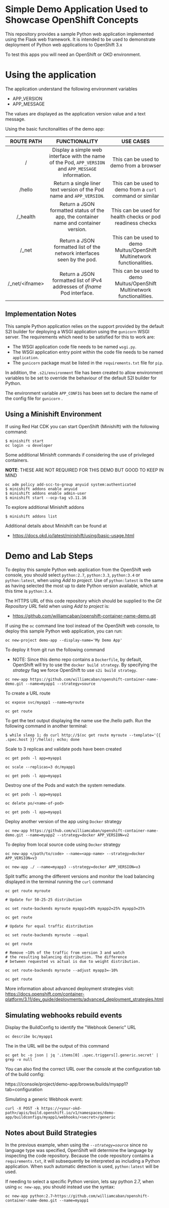 # Simple Demo Application Used to Showcase OpenShift Concepts

This repository provides a sample Python web application implemented using the Flask web framework. It is intended to be used to demonstrate deployment of Python web applications to OpenShift 3.x

To test this apps you will need an OpenShift or OKD environment.

# Using the application

The application understand the following environment variables
- APP_VERSION
- APP_MESSAGE

The values are displayed as the application version value and a text message.

Using the basic funcitonalities of the demo app:

| ROUTE PATH 	|                                     FUNCTIONALITY                                    	|                                USE CASES                                	|
|:----------:	|:------------------------------------------------------------------------------------:	|:-----------------------------------------------------------------------:	|
|   /           | Display a simple web interface with the name of the Pod, ``APP_VERSION`` and ``APP_MESSAGE`` information. | This can be used to demo from a browser |
|   /hello   	| Return a single liner text version of the Pod name and ``APP_VERSION``.                  	| This can be used to demo from a ``curl`` command or similar             	|
| /_health   	| Return a JSON formatted status of the app, the container name and container version. 	| This can be used for health checks or pod readiness checks              	|
| /_net      	| Return a JSON formatted list of the network interfaces seen by the pod.              	| This can be used to demo Multus/OpenShift Multinetwork functionalities.	|
| /_net/\<ifname>      	| Return a JSON formatted list of IPv4 addresses of *ifname* Pod interface.              	| This can be used to demo Multus/OpenShift Multinetwork functionalities.	|

## Implementation Notes

This sample Python application relies on the support provided by the default S2I builder for deploying a WSGI application using the ``gunicorn`` WSGI server. The requirements which need to be satisfied for this to work are:

* The WSGI application code file needs to be named ``wsgi.py``.
* The WSGI application entry point within the code file needs to be named ``application``.
* The ``gunicorn`` package must be listed in the ``requirements.txt`` file for ``pip``.

In addition, the ``.s2i/environment`` file has been created to allow environment variables to be set to override the behaviour of the default S2I builder for Python.

The environment variable ``APP_CONFIG`` has been set to declare the name of the config file for ``gunicorn`` .


## Using a Minishift Environment

If using Red Hat CDK you can start OpenShift (Minishift) with the following command:
```
$ minishift start
oc login -u developer
```

Some additional Minishft commands if considering the use of privileged containers.

**NOTE**: THESE ARE NOT REQUIRED FOR THIS DEMO BUT GOOD TO KEEP IN MIND
```
oc adm policy add-scc-to-group anyuid system:authenticated
$ minishift addons enable anyuid
$ minishift addons enable admin-user
$ minishift start --ocp-tag v3.11.16
```

To explore additional Minishift addons
```
$ minishift addons list
```

Additional details about Minishift can be found at
- https://docs.okd.io/latest/minishift/using/basic-usage.html

# Demo and Lab Steps

To deploy this sample Python web application from the OpenShift web console, you should select ``python:2.7``, ``python:3.3``, ``python:3.4`` or ``python:latest``, when using _Add to project_. Use of ``python:latest`` is the same as having selected the most up to date Python version available, which at this time is ``python:3.4``.

The HTTPS URL of this code repository which should be supplied to the _Git Repository URL_ field when using _Add to project_ is:

* https://github.com/williamcaban/openshift-container-name-demo.git

If using the ``oc`` command line tool instead of the OpenShift web console, to deploy this sample Python web application, you can run:

```
oc new-project demo-app --display-name='My Demo App'
```

To deploy it from git run the following command

* NOTE: Since this demo repo contains a ``Dockerfile``, by default, OpenShift will try to use the ``docker build strategy``. By specifying the *strategy* flag we force OpenShift to use ``s2i build strategy``.

```
oc new-app https://github.com/williamcaban/openshift-container-name-demo.git --name=myapp1 --strategy=source
```


To create a URL route
```
oc expose svc/myapp1 --name=myroute

oc get route
```

To get the text output displaying the name use the /hello path. Run the following command in another terminal:
```
$ while sleep 1; do curl http://$(oc get route myroute --template='{{ .spec.host }}'/hello); echo; done
```

Scale to 3 replicas and validate pods have been created
```
oc get pods -l app=myapp1

oc scale --replicas=3 dc/myapp1

oc get pods -l app=myapp1
```

Destroy one of the Pods and watch the system remediate.
```
oc get pods -l app=myapp1

oc delete po/<name-of-pod>

oc get pods -l app=myapp1
```

Deploy another version of the app using ``Docker`` strategy
```
oc new-app https://github.com/williamcaban/openshift-container-name-demo.git --name=myapp2 --strategy=docker APP_VERSION=v2
```

To deploy from local source code using ``Docker`` strategy
```
oc new-app </path/to/code> --name=<app-name> --strategy=docker APP_VERSION=v3

oc new-app ./ --name=myapp3 --strategy=docker APP_VERSION=v3
```

Split traffic among the different versions and monitor the load balancing displayed in the terminal running the ``curl`` command
```
oc get route myroute

# Update for 50-25-25 distribution

oc set route-backends myroute myapp1=50% myapp2=25% myapp3=25%

oc get route

# Update for equal traffic distribution

oc set route-backends myroute --equal

oc get route

# Remove ~10% of the traffic from version 3 and watch
# the resulting balancing distribution. The difference
# between requested vs actual is due to weight distribution.

oc set route-backends myroute --adjust myapp3=-10%

oc get route

```

More information about advanced deployment strategies visit: https://docs.openshift.com/container-platform/3.11/dev_guide/deployments/advanced_deployment_strategies.html


## Simulating webhooks rebuild events

Display the BuildConfig to identify the "Webhook Generic" URL
```
oc describe bc/myapp1
```

The <secret> in the URL will be the output of this command
```
oc get bc -o json | jq '.items[0] .spec.triggers[].generic.secret' | grep -v null
```

You can also find the correct URL over the console at the configuration tab of the build config:

https://<your-okd-path>/console/project/demo-app/browse/builds/myapp1?tab=configuration

Simulating a generic Webhook event:
```
curl -X POST -k https://<your-okd-path>/apis/build.openshift.io/v1/namespaces/demo-app/buildconfigs/myapp1/webhooks/<secret>/generic
```

## Notes about Build Strategies

In the previous example, when using the *``--strategy=source``* since no language type was specified, OpenShift will determine the language by inspecting the code repository. Because the code repository contains a ``requirements.txt``, it will subsequently be interpreted as including a Python application. When such automatic detection is used, ``python:latest`` will be used.

If needing to select a specific Python version, lets say python 2.7, when using ``oc new-app``, you should instead use the syntax:

```
oc new-app python:2.7~https://github.com/williamcaban/openshift-container-name-demo.git --name=myapp1
```
